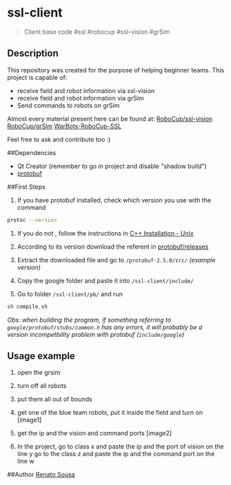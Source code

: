 # ssl-client
> Client base code #ssl #robocup #ssl-vision #grSim 

## Description
This repository was created for the purpose of helping beginner teams.
This project is capable of:
- receive field and robot information via ssl-vision
- receive field and robot information via grSim
- Send commands to robots on grSim

Almost every material present here can be found at:
 [RoboCup/ssl-vision](https://github.com/RoboCup-SSL/ssl-vision)
 [RoboCup/grSim](https://github.com/RoboCup-SSL/grSim)
 [WarBots-RoboCup-SSL](https://github.com/findcongwang/WarBots-RoboCup-SSL)

Feel free to ask and contribute too :)

##Dependencies
- Qt Creator (remember to go in project and disable "shadow build")
- [protobuf](https://github.com/google/protobuf)

##First Steps
1. If you have protobuf installed, check which version you use with the command
```sh
protoc --version
```

1. If you do not , follow the instructions in [C++ Installation - Unix](https://github.com/google/protobuf/tree/master/src)

1. According to its version download the referent in [protobuf/releases](https://github.com/google/protobuf/releases)

1. Extract the downloaded file and go to `/protobuf-2.5.0/src/` *(example version)*

1. Copy the google folder and paste it into `/ssl-client/include/`

1. Go to folder `/ssl-client/pb/` and run
```sh
sh compile.sh
```

*Obs: when building the program, if something referring to `google/protobuf/stubs/common.h` has any errors, it will probably be a version incompetbility problem with protobuf (`include/google`)*

## Usage example
1. open the grsim
1. turn off all robots
1. put them all out of bounds
1. get one of the blue team robots, put it inside the field and turn on
[image1]

1. get the ip and the vision and command ports
[image2]

1. In the project,
go to class x and paste the ip and the port of vision on the line y 
go to the class z and paste the ip and the command port on the line w

##Author
 [Renato Sousa](https://github.com/renatoosousa) 

